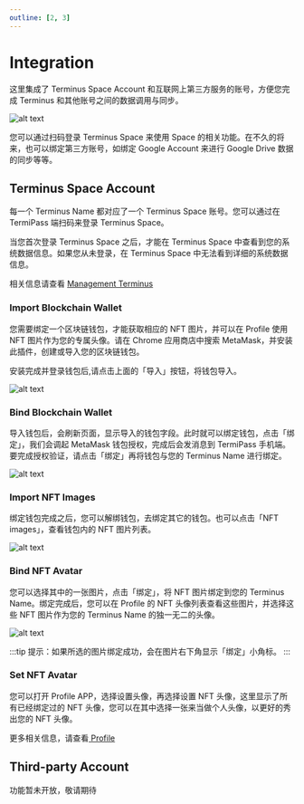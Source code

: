 ```yaml
---
outline: [2, 3]
---
```


# Integration

这里集成了 Terminus Space Account 和互联网上第三方服务的账号，方便您完成 Terminus 和其他账号之间的数据调用与同步。

![alt text](/images/how-to/terminus/integration.png)

您可以通过扫码登录 Terminus Space 来使用 Space 的相关功能。在不久的将来，也可以绑定第三方账号，如绑定 Google Account 来进行 Google Drive 数据的同步等等。

## Terminus Space Account

每一个 Terminus Name 都对应了一个 Terminus Space 账号。您可以通过在 TermiPass 端扫码来登录 Terminus Space。

当您首次登录 Terminus Space 之后，才能在 Terminus Space 中查看到您的系统数据信息。如果您从未登录，在 Terminus Space 中无法看到详细的系统数据信息。

相关信息请查看 [Management Terminus](../../space/host/management-terminus.md)

### Import Blockchain Wallet

您需要绑定一个区块链钱包，才能获取相应的 NFT 图片，并可以在 Profile 使用 NFT 图片作为您的专属头像。请在 Chrome 应用商店中搜索 MetaMask，并安装此插件，创建或导入您的区块链钱包。

安装完成并登录钱包后,请点击上面的「导入」按钮，将钱包导入。

![alt text](/images/how-to/terminus/nft_import.png)

### Bind Blockchain Wallet

导入钱包后，会刷新页面，显示导入的钱包字段。此时就可以绑定钱包，点击「绑定」，我们会调起 MetaMask 钱包授权，完成后会发消息到 TermiPass 手机端。要完成授权验证，请点击「绑定」再将钱包与您的 Terminus Name 进行绑定。

![alt text](/images/how-to/terminus/nft_bound.png)

### Import NFT Images

绑定钱包完成之后，您可以解绑钱包，去绑定其它的钱包。也可以点击「NFT images」，查看钱包内的 NFT 图片列表。

![alt text](/images/how-to/terminus/nft_images.png)

### Bind NFT Avatar

您可以选择其中的一张图片，点击「绑定」，将 NFT 图片绑定到您的 Terminus Name。绑定完成后，您可以在 Profile 的 NFT 头像列表查看这些图片，并选择这些 NFT 图片作为您的 Terminus Name 的独一无二的头像。

![alt text](/images/how-to/terminus/nft_bind_nft_images.png)

:::tip
提示：如果所选的图片绑定成功，会在图片右下角显示「绑定」小角标。
:::

### Set NFT Avatar

您可以打开 Profile APP，选择设置头像，再选择设置 NFT 头像，这里显示了所有已经绑定过的 NFT 头像，您可以在其中选择一张来当做个人头像，以更好的秀出您的 NFT 头像。

更多相关信息，请查看[ Profile](../profile.md)

## Third-party Account

功能暂未开放，敬请期待

